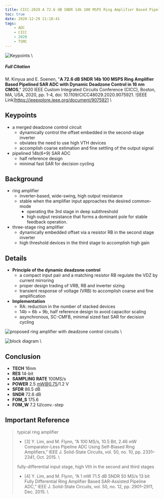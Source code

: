 ```yaml
---
title: CICC-2020 A 72.6 dB SNDR 14b 100 MSPS Ring Amplifier Based Pipelined SAR ADC with Dynamic Deadzone Control in 16 nm CMOS
toc: true
date: 2020-12-29 21:18:41
tags:
    - ADC
    - CICC
    - 2020
    - TSMC
---
```


![Keypoints](https://api2.mubu.com/v3/document_image/67e0dee3-2cc1-4b1c-8f67-23139fb25995-216525.jpg) \

##### Full Citation

M. Kinyua and E. Soenen, "**A 72.6 dB SNDR 14b 100 MSPS Ring Amplifier Based Pipelined SAR ADC with Dynamic Deadzone Control in 16 nm CMOS**," 2020 IEEE Custom Integrated Circuits Conference (CICC), Boston, MA, USA, 2020, pp. 1-4, doi: 10.1109/CICC48029.2020.9075921.
![IEEE Link]https://ieeexplore.ieee.org/document/9075921 \

## Keypoints

- a merged deadzone control circuit
  - dynamically control the offset embedded in the second-stage inverter
  - obviates the need to use high VTH devices
  - accomplish coarse estimation and fine settling of the output signal
- pipelined 14b(6+9) SAR ADC
  - half reference design
  - minimal fast SAR for decision cycling

## Background
- ring amplifier
  - inverter-based, wide-swing, high output resistance
  - stable when the amplifier input approaches the desired common-mode
    - operating the 3rd stage in deep subthreshold
    - high output resistance that forms a dominant pole for stable feedback operation.
- three-stage ring amplifier
  - dynamically embedded offset via a resistor RB in the second stage inverter
  - high threshold devices in the third stage to accomplish high gain

## Details

- **Principle of the dynamic deadzone control**
  - a compact input pair and a matching resistor RB regulate the VDZ by current mirroring
  - proper design trading of VRB, RB and inverter sizing
  - transient response of voltage (VRB) to accomplish coarse and fine amplification
- **Implementation**
  - RA: reduction in the number of stacked devices
  - 14b = 6b + 9b, half reference design to avoid capacitor scaling
  - asynchronous, SC-CMFB, minimal sized fast SAR for decision cycling

![proposed ring amplifier with deadzone control circuits](https://api2.mubu.com/v3/document_image/f7f9c1f3-2dac-488b-8be2-ea1698a93108-216525.jpg) \

![block diagram](https://api2.mubu.com/v3/document_image/33fca48e-80f7-4bc6-b188-ef7d7e19273a-216525.jpg) \

## Conclusion

- **TECH** 16nm
- **RES** 14-bit
- **SAMPLING RATE** 100MS/s
- **POWER** 2.5 mW@0.75/1.2 V
- **SFDR** 86.5 dB
- **SNDR** 72.6 dB
- **FOM_S** 175.6
- **FOM_W** 7.2 fJ/conv.-step

## Important Reference
>
>typical ring amplifier
>- [3] Y. Lim, and M. Flynn, “A 100 MS/s, 10.5 Bit, 2.46 mW Comparator-Less Pipeline ADC Using Self-Biased Ring Amplifiers,” IEEE J. Solid-State Circuits, vol. 50, no. 10, pp. 2331–2341, Oct. 2015. \
>
>fully-differential input stage, high Vth in the second and third stages
>
>- [4] Y. Lim, and M. Flynn, “A 1 mW 71.5 dB SNDR 50 MS/s 13 bit Fully Differential Ring Amplifier Based SAR-Assisted Pipeline ADC,” IEEE J. Solid-State Circuits, vol. 50, no. 12, pp. 2901–2911, Dec. 2015. \